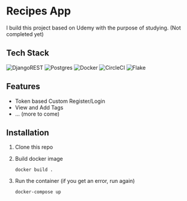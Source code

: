 # Recipes App

I build this project based on Udemy with the purpose of studying. (Not completed yet)

## Tech Stack
![DjangoREST](https://img.shields.io/badge/DJANGO-REST-ff1709?style=for-the-badge&logo=django&logoColor=white&color=ff1709&labelColor=gray)
![Postgres](https://img.shields.io/badge/postgres-%23316192.svg?style=for-the-badge&logo=postgresql&logoColor=white)
![Docker](https://img.shields.io/badge/docker-%230db7ed.svg?style=for-the-badge&logo=docker&logoColor=white)
![CircleCI](https://img.shields.io/badge/circle%20ci-%23161616.svg?style=for-the-badge&logo=circleci&logoColor=white)
![Flake](https://img.shields.io/badge/flake8-PEP8-brightgreen?style=for-the-badge)

## Features
- Token based Custom Register/Login
- View and Add Tags
- ... (more to come)

## Installation

1. Clone this repo
3. Build docker image 

    `docker build .`
4. Run the container (if you get an error, run again)
    
    `docker-compose up`
